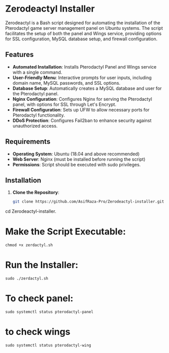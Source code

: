 # Zerodeactyl Installer

Zerodeactyl is a Bash script designed for automating the installation of the Pterodactyl game server management panel on Ubuntu systems. The script facilitates the setup of both the panel and Wings service, providing options for SSL configuration, MySQL database setup, and firewall configuration.

## Features

- **Automated Installation**: Installs Pterodactyl Panel and Wings service with a single command.
- **User-Friendly Menu**: Interactive prompts for user inputs, including domain name, MySQL passwords, and SSL options.
- **Database Setup**: Automatically creates a MySQL database and user for the Pterodactyl panel.
- **Nginx Configuration**: Configures Nginx for serving the Pterodactyl panel, with options for SSL through Let's Encrypt.
- **Firewall Configuration**: Sets up UFW to allow necessary ports for Pterodactyl functionality.
- **DDoS Protection**: Configures Fail2ban to enhance security against unauthorized access.

## Requirements

- **Operating System**: Ubuntu (18.04 and above recommended)
- **Web Server**: Nginx (must be installed before running the script)
- **Permissions**: Script should be executed with sudo privileges.

## Installation

1. **Clone the Repository**:
   ```bash
   git clone https://github.com/AsifRaza-Pro/Zerodeactyl-installer.git
   
cd Zerodeactyl-installer.         
# Make the Script Executable:
```chmod +x zerdactyl.sh```

# Run the Installer:
```sudo ./zerdactyl.sh```
# To check panel:
```sudo systemctl status pterodactyl-panel```
# to check wings
```sudo systemctl status pterodactyl-wing```

